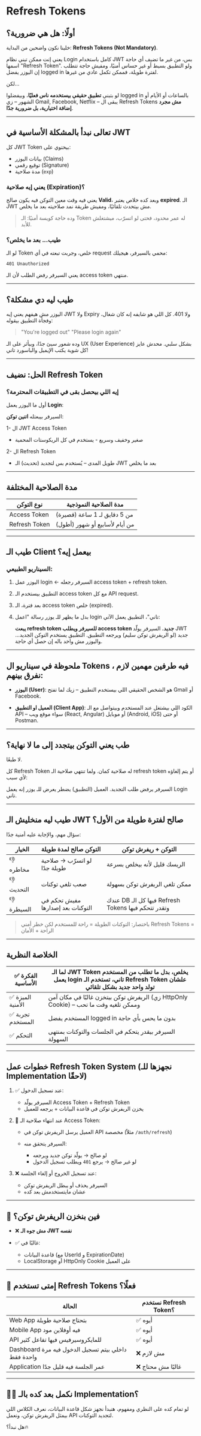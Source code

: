 
# **Refresh Tokens**

## **أولًا: هل هي ضرورية؟**

خلينا نكون واضحين من البداية:
**Refresh Tokens (Not Mandatory)**.

يعني إنت ممكن تبني نظام Login كامل باستخدام JWT بس، من غير ما تضيف أي حاجة اسمها "Refresh Token".
ولو التطبيق بسيط أو غير حساس أمنيًا، ومفيش حاجة تتطلب إن اليوزر يفضل logged in لفترة طويلة، فممكن تكمل عادي من غيرها.

لكن...

لو بتبني **تطبيق حقيقي بيستخدمه ناس فعليًا**، وبيفضلوا logged in بالساعات أو الأيام أو الشهور – زي Gmail, Facebook, Netflix – يبقى ال Refresh Tokens **مش مجرد إضافة اختيارية، بل ضرورية جدًا**.

---

## **تعالى نبدأ بالمشكلة الأساسية في JWT**

كل JWT Token بيحتوي على:

* بيانات اليوزر (Claims)
* توقيع رقمي (Signature)
* مدة صلاحية (`exp`)

### يعني إيه صلاحية (Expiration)؟

يعني فيه وقت معين التوكن فيه يكون صالح **Valid**، وبعد كده خلاص يعتبر **expired**.
الـ JWT مش بيتحدث تلقائيًا، ومفيش طريقة نمد صلاحيته بعد ما يخلص.

> وده حاجة كويسة أمنيًا: الـ Token له عمر محدود، فحتى لو اتسرّب، ميشتغلش للأبد.

### طيب... بعد ما يخلص؟

لو الـ Token خلص، وجربت تبعته في أي request محمي بالسيرفر، هيجيلك:

```http
401 Unauthorized
```

يعني السيرفر رفض الطلب لأن الـ access token منتهي.

---

## **طيب ليه دي مشكلة؟**

اليوزر مش هيفهم يعني إيه JWT ولا Expiry ولا 401.
كل اللي هو شايفه إنه كان شغال، وفجأة التطبيق بيقوله:

> "You're logged out"
> "Please login again"

وده شعور سيئ جدًا، وبيأثر على الـ UX (User Experience) بشكل سلبي.
محدش عايز كل شوية يكتب الإيميل والباسورد تاني!

---

## **الحل: نضيف Refresh Token**

### إيه اللي بيحصل بقى في التطبيقات المحترمة؟

أول ما اليوزر يعمل **Login**:

 السيرفر بيبعتله **اتنين توكن**:

1- ال JWT Access Token	

* صغير وخفيف وسريع - يستخدم في كل الريكوستات المحمية

2- ال Refresh Token	

*  طويل المدى – يُستخدم بس لتجديد (تحديث) الـ JWT بعد ما يخلص

---

## **مدة الصلاحية المختلفة**

| نوع التوكن    | مدة الصلاحية النموذجية         |
| ------------- | ------------------------------ |
| Access Token  | من 5 دقايق لـ 1 ساعة (قصيرة)   |
| Refresh Token | من أيام لأسابيع أو شهور (أطول) |

---

## **طيب الـ Client بيعمل إيه؟**

### السيناريو الطبيعي:

1. اليوزر عمل login ← السيرفر رجعله access token + refresh token.
2. التطبيق بيستخدم الـ access token مع كل API request.
3. بعد فترة، الـ access token خلص (expired).
4. بدل ما يظهر للـ يوزر رسالة "اعمل login تاني"، التطبيق يعمل الآتي:

    **يبعت refresh token للسيرفر ويطلب access token جديد.**
    السيرفر يولّد JWT جديد (لو الريفرش توكن سليم) ويرجعه التطبيق.
    التطبيق يستخدم التوكن الجديد… واليوزر مش واخد باله إن حصل أي حاجة.


---

## ملحوظة في سيناريو ال Tokens ، فيه طرفين مهمين لازم نفرق بينهم:

* **اليوزر (User)**: هو الشخص الحقيقي اللي بيستخدم التطبيق – زيك لما تفتح Gmail أو Facebook. 

* **العميل او التطبيق (Client App)**: الكود اللي بيشتغل عند المستخدم وبيتواصل مع الـ API – سواء موقع ويب (React, Angular) أو موبايل (Android, iOS) أو حتى Postman.

---

## **طب يعني التوكن بيتجدد إلى ما لا نهاية؟**

لا طبعًا.

كل Refresh Token له صلاحية كمان.
ولما تنتهي صلاحية الـ refresh token أو يتم إلغاؤه لأي سبب:

 السيرفر يرفض طلب التجديد.
 العميل (التطبيق) يضطر يعرض للـ يوزر إنه يعمل Login تاني.

---

## **طيب ليه منخليش الـ JWT صالح لفترة طويلة من الأول؟**

سؤال مهم، والإجابة عليه أمنية جدًا:

| الخيار     | التوكن صالح لمدة طويلة            | التوكن + ريفرش توكن                                 |
| ---------- | --------------------------------- | --------------------------------------------------- |
| 👎 مخاطره  | لو اتسرّب → صلاحية طويلة جدًا     | الريسك قليل لأنه بيخلص بسرعة                        |
| 👎 التحديث | صعب تلغي توكنات                   | ممكن تلغي الريفرش توكن بسهولة                       |
| 👎 السيطرة | مفيش تحكم في التوكنات بعد إصدارها | عندك DB فيها كل الـ Refresh Tokens وتقدر تتحكم فيها |

> باختصار: التوكنات الطويلة = راحة للمستخدم لكن خطر أمني
> Refresh Tokens = الراحة + الأمان

---

## الخلاصة النظرية

| ✅ الفكرة الأساسية | لما الـ JWT Token يخلص، بدل ما تطلب من المستخدم يعمل login تاني، تستخدم الـ Refresh Token علشان تولد واحد جديد بشكل تلقائي |
| ----------------- | -------------------------------------------------------------------------------------------------------------------------- |
| ✅ الميزة الأمنية  | الريفرش توكن بيتخزن غالبًا في مكان آمن (زي HttpOnly Cookie) – وممكن تلغيه وقت ما تحب                                       |
| ✅ تجربة المستخدم  | المستخدم يفضل logged in بدون ما يحس بأي حاجة                                                                               |
| ✅ التحكم          | السيرفر بيقدر يتحكم في الجلسات والتوكنات بمنتهى السهولة                                                                    |

---

## خطوات عمل Refresh Token System (نجهزها للـ Implementation لاحقًا)

1. ✅ عند تسجيل الدخول:

   * السيرفر يولّد Access Token + Refresh Token
   * يخزن الريفرش توكن في قاعدة البيانات + يرجعه للعميل

2. 🔄 عند انتهاء صلاحية الـ Access Token:

   * العميل يرسل الريفرش توكن في API مخصصة (مثلاً `/auth/refresh`)
   * السيرفر يتحقق منه:

     * لو صالح → يولّد توكن جديد ويرجعه
     * لو غير صالح → يرجع `401` ويطلب تسجيل الدخول

3. ❌ عند تسجيل الخروج أو إلغاء الجلسة:

   * السيرفر يحذف أو يبطل الريفرش توكن
   * عشان مايتستخدمش بعد كده

---

## 🚦 فين بنخزن الريفرش توكن؟

* ❌ **مش جوه الـ JWT نفسه**
* ✅ غالبًا في:

  * قاعدة البيانات (مع UserId و ExpirationDate)
  * LocalStorage أو HttpOnly Cookie على العميل

---

## 🎯 إمتى تستخدم Refresh Tokens فعلًا؟

| الحالة                                              | نستخدم Refresh Token؟ |
| --------------------------------------------------- | --------------------- |
| Web App بتحتاج صلاحية طويلة                         | ✅ أيوه                |
| Mobile App فيه أوفلاين مود                          | ✅ أيوه                |
| API للمايكروسيرفيس فيها تفاعل كثير                  | ✅ أيوه                |
| Dashboard داخلي بيتم تسجيل الدخول فيه مرة واحدة فقط | ❌ مش لازم             |
| Application عمر الجلسة فيه قليل جدًا                | ❌ غالبًا مش محتاج     |

---

## 👨‍💻 نكمل بعد كده بالـ Implementation؟

لو تمام كده على النظري ومفهوم، هنبدأ نجهز شكل قاعدة البيانات، نعرف الكلاس اللي بيمثل الريفرش توكن، ونعمل API لتجديد التوكنات.

هل نبدأ؟🔥
